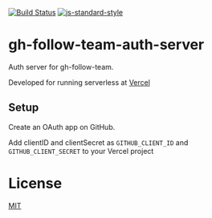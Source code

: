 [![Build Status](https://travis-ci.com/Alheimsins/gh-follow-team-auth-server.svg?branch=master)](https://travis-ci.com/Alheimsins/gh-follow-team-auth-server)
[![js-standard-style](https://img.shields.io/badge/code%20style-standard-brightgreen.svg?style=flat)](https://github.com/feross/standard)

# gh-follow-team-auth-server

Auth server for gh-follow-team.

Developed for running serverless at [Vercel](https://vercel.com) 

## Setup

Create an OAuth app on GitHub.

Add clientID and clientSecret as `GITHUB_CLIENT_ID` and `GITHUB_CLIENT_SECRET` to your Vercel project

# License

[MIT](LICENSE)
